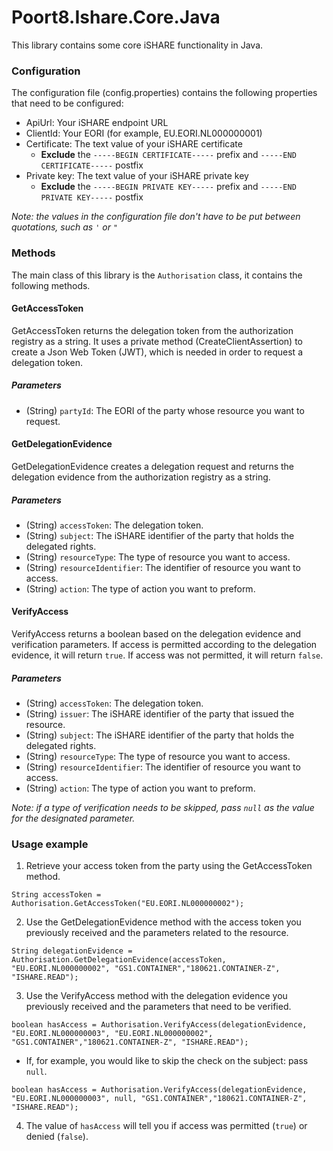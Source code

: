 # Poort8.Ishare.Core.Java
This library contains some core iSHARE functionality in Java.

### Configuration
The configuration file (config.properties) contains the following properties that need to be configured:
- ApiUrl: Your iSHARE endpoint URL
- ClientId: Your EORI (for example, EU.EORI.NL000000001)
- Certificate: The text value of your iSHARE certificate
  - **Exclude** the `-----BEGIN CERTIFICATE-----` prefix and `-----END CERTIFICATE-----` postfix
- Private key:  The text value of your iSHARE private key
  - **Exclude** the `-----BEGIN PRIVATE KEY-----` prefix and `-----END PRIVATE KEY-----` postfix

_Note: the values in the configuration file don't have to be put between quotations, such as `'` or `"`_


### Methods
The main class of this library is the `Authorisation` class, it contains the following methods.

#### GetAccessToken
GetAccessToken returns the delegation token from the authorization registry as a string. It uses a private method (CreateClientAssertion) to create a Json Web Token (JWT), which is needed in order to request a delegation token.
##### Parameters
- (String) `partyId`: The EORI of the party whose resource you want to request.

#### GetDelegationEvidence
GetDelegationEvidence creates a delegation request and returns the delegation evidence from the authorization registry as a string. 
##### Parameters
- (String) `accessToken`: The delegation token.
- (String) `subject`: The iSHARE identifier of the party that holds the delegated rights.
- (String) `resourceType`: The type of resource you want to access.
- (String) `resourceIdentifier`: The identifier of resource you want to access.
- (String) `action`: The type of action you want to preform.

#### VerifyAccess
VerifyAccess returns a boolean based on the delegation evidence and verification parameters. If access is permitted according to the delegation evidence, it will return `true`. If access was not permitted, it will return `false`.
##### Parameters
- (String) `accessToken`: The delegation token.
- (String) `issuer`: The iSHARE identifier of the party that issued the resource.
- (String) `subject`: The iSHARE identifier of the party that holds the delegated rights.
- (String) `resourceType`: The type of resource you want to access.
- (String) `resourceIdentifier`: The identifier of resource you want to access.
- (String) `action`: The type of action you want to preform.

_Note: if a type of verification needs to be skipped, pass `null` as the value for the designated parameter._



### Usage example
1. Retrieve your access token from the party using the GetAccessToken method.
```
String accessToken = Authorisation.GetAccessToken("EU.EORI.NL000000002");
```
2. Use the GetDelegationEvidence method with the access token you previously received and the parameters related to the resource.
```
String delegationEvidence = Authorisation.GetDelegationEvidence(accessToken, "EU.EORI.NL000000002", "GS1.CONTAINER","180621.CONTAINER-Z", "ISHARE.READ");
```
3. Use the VerifyAccess method with the delegation evidence you previously received and the parameters that need to be verified.
```
boolean hasAccess = Authorisation.VerifyAccess(delegationEvidence, "EU.EORI.NL000000003", "EU.EORI.NL000000002", "GS1.CONTAINER","180621.CONTAINER-Z", "ISHARE.READ");
```
- If, for example, you would like to skip the check on the subject: pass `null`.
```
boolean hasAccess = Authorisation.VerifyAccess(delegationEvidence, "EU.EORI.NL000000003", null, "GS1.CONTAINER","180621.CONTAINER-Z", "ISHARE.READ");
```
4. The value of `hasAccess` will tell you if access was permitted (`true`) or denied (`false`).